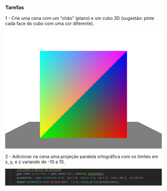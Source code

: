 ### Tarefas
1 - Crie uma cena com um "chão" (plano) e um cubo 3D (sugestão: pinte cada face do cubo com uma cor diferente).

<img src="../../prints/t1-t1.png">

2 - Adicionar na cena uma projeção paralela ortográfica com os limites em x, y, e z variando de -10 a 10.

<img src="../../prints/t1-t2.png">
